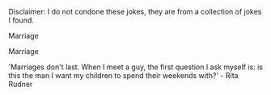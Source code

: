 Disclaimer: I do not condone these jokes, they are from a collection of jokes I found.

Marriage

Marriage

'Marriages don't last. When I meet a guy, the first question I ask myself is: is this the man I want my children to spend their weekends with?' - Rita Rudner

